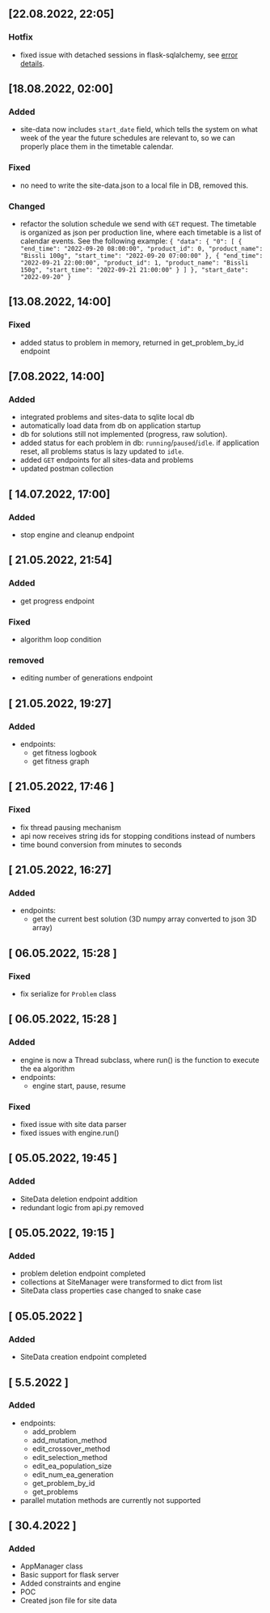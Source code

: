 ## [22.08.2022, 22:05]

### Hotfix
- fixed issue with detached sessions in flask-sqlalchemy, see [error details](https://docs.sqlalchemy.org/en/14/errors.html#error-bhk3).


## [18.08.2022, 02:00]

### Added
- site-data now includes `start_date` field, which tells the system on what week of the year the future schedules are
relevant to, so we can properly place them in the timetable calendar.

### Fixed
- no need to write the site-data.json to a local file in DB, removed this.

### Changed
- refactor the solution schedule we send with `GET` request. The timetable is organized as json per production line,
where each timetable is a list of calendar events. See the following example:
  `{
    "data": {
        "0": [
            {
                "end_time": "2022-09-20 08:00:00",
                "product_id": 0,
                "product_name": "Bissli 100g",
                "start_time": "2022-09-20 07:00:00"
            },
            {
                "end_time": "2022-09-21 22:00:00",
                "product_id": 1,
                "product_name": "Bissli 150g",
                "start_time": "2022-09-21 21:00:00"
            }
        ]
    },
    "start_date": "2022-09-20"
}`


## [13.08.2022, 14:00]

### Fixed
- added status to problem in memory, returned in get_problem_by_id endpoint


## [7.08.2022, 14:00]

### Added
- integrated problems and sites-data to sqlite local db
- automatically load data from db on application startup
- db for solutions still not implemented (progress, raw solution).
- added status for each problem in db: `running`/`paused`/`idle`. if application reset, 
  all problems status is lazy updated to `idle`.
- added `GET` endpoints for all sites-data and problems
- updated postman collection


## [ 14.07.2022, 17:00]

### Added
- stop engine and cleanup endpoint


## [ 21.05.2022, 21:54]

### Added
- get progress endpoint

### Fixed
- algorithm loop condition

### removed
- editing number of generations endpoint  


## [ 21.05.2022, 19:27]

### Added
- endpoints:
  - get fitness logbook
  - get fitness graph


## [ 21.05.2022, 17:46 ]
### Fixed
- fix thread pausing mechanism
- api now receives string ids for stopping conditions instead of numbers
- time bound conversion from minutes to seconds


## [ 21.05.2022, 16:27]

### Added
- endpoints:
  - get the current best solution (3D numpy array converted to json 3D array)

## [ 06.05.2022, 15:28 ]

### Fixed
- fix serialize for `Problem` class


## [ 06.05.2022, 15:28 ]

### Added
- engine is now a Thread subclass, where run() is the function to execute the ea algorithm
- endpoints:
  - engine start, pause, resume

### Fixed
- fixed issue with site data parser
- fixed issues with engine.run()


## [ 05.05.2022, 19:45 ]

### Added
- SiteData deletion endpoint addition
- redundant logic from api.py removed

## [ 05.05.2022, 19:15 ]

### Added
- problem deletion endpoint completed
- collections at SiteManager were transformed to dict from list
- SiteData class properties case changed to snake case

## [ 05.05.2022 ]

### Added
- SiteData creation endpoint completed

## [ 5.5.2022 ]

### Added
- endpoints:
  - add_problem
  - add_mutation_method
  - edit_crossover_method
  - edit_selection_method
  - edit_ea_population_size
  - edit_num_ea_generation
  - get_problem_by_id
  - get_problems
- parallel mutation methods are currently not supported


## [ 30.4.2022 ]

### Added
- AppManager class
- Basic support for flask server
- Added constraints and engine
- POC
- Created json file for site data
